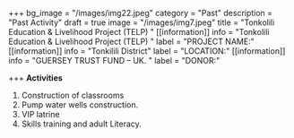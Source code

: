 +++
bg_image = "/images/img22.jpeg"
category = "Past"
description = "Past Activity"
draft = true
image = "/images/img7.jpeg"
title = "Tonkolili  Education &  Livelihood Project  (TELP) "
[[information]]
info = "Tonkolili  Education &  Livelihood Project  (TELP) "
label = "PROJECT NAME:"
[[information]]
info = "Tonkilili District"
label = "LOCATION:"
[[information]]
info = "GUERSEY TRUST FUND – UK. "
label = "DONOR:"

+++
**Activities**

1. Construction of classrooms
2. Pump water wells construction.
3. VIP latrine
4. Skills training and adult Literacy.